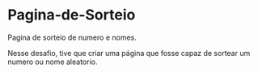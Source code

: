 # Pagina-de-Sorteio
Pagina de sorteio de numero e nomes.

Nesse desafio, tive que criar uma página que fosse capaz de sortear um numero ou nome aleatorio.
